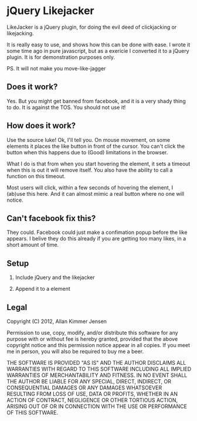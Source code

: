 jQuery Likejacker
============================================================
LikeJacker is a jQuery plugin, for doing the evil deed of clickjacking or likejacking.

It is really easy to use, and shows how this can be done with ease.
I wrote it some time ago in pure javascript, but as a exericie I converted it to a jQuery plugin. It is for demonstration purposes only. 

PS. It will not make you move-like-jagger


Does it work?
-------------
Yes. But you might get banned from facebook, and it is a very shady thing to do. It is against the TOS. You should not use it!

How does it work?
-----------------
Use the source luke! 
Ok, I'll tell you. On mouse movement, on some elements it places the like button in front of the cursor. 
You can't click the button when this happens due to (Good) limitations in the browser.

What I do is that from when you start hovering the element, it sets a timeout when this is out it will remove itself. 
You also have the ability to call a function on this timeout.

Most users will click, within a few seconds of hovering the element, I (ab)use this here. 
And it can almost mimic a real button where no one will notice.

Can't facebook fix this?
-----------------------
They could. Facebook could just make a confimation popup before the like appears. 
I belive they do this already if you are getting too many likes, in a short amount of time.

Setup
-----

1. Include jQuery and the likejacker

    <script type="text/javascript" src="http://ajax.googleapis.com/ajax/libs/jquery/1.7.1/jquery.min.js"></script>
    <script type="text/javascript" src="js/jquery.likehjacker.js"></script>

2. Append it to a element

    <script type="text/javascript">
    	$(function () {
    		$('.likejackerZone').likejacker({
    			target: 'http://example.com'
    		});
    	});
    </script>



Legal
-----

Copyright (C) 2012, Allan Kimmer Jensen

Permission to use, copy, modify, and/or distribute this software for any purpose with or without fee is hereby granted, provided that the above copyright notice and this permission notice appear in all copies. If you meet me in person, you will also be required to buy me a beer.

THE SOFTWARE IS PROVIDED "AS IS" AND THE AUTHOR DISCLAIMS ALL WARRANTIES WITH REGARD TO THIS SOFTWARE INCLUDING ALL IMPLIED WARRANTIES OF MERCHANTABILITY AND FITNESS. IN NO EVENT SHALL THE AUTHOR BE LIABLE FOR ANY SPECIAL, DIRECT, INDIRECT, OR CONSEQUENTIAL DAMAGES OR ANY DAMAGES WHATSOEVER RESULTING FROM LOSS OF USE, DATA OR PROFITS, WHETHER IN AN ACTION OF CONTRACT, NEGLIGENCE OR OTHER TORTIOUS ACTION, ARISING OUT OF OR IN CONNECTION WITH THE USE OR PERFORMANCE OF THIS SOFTWARE.